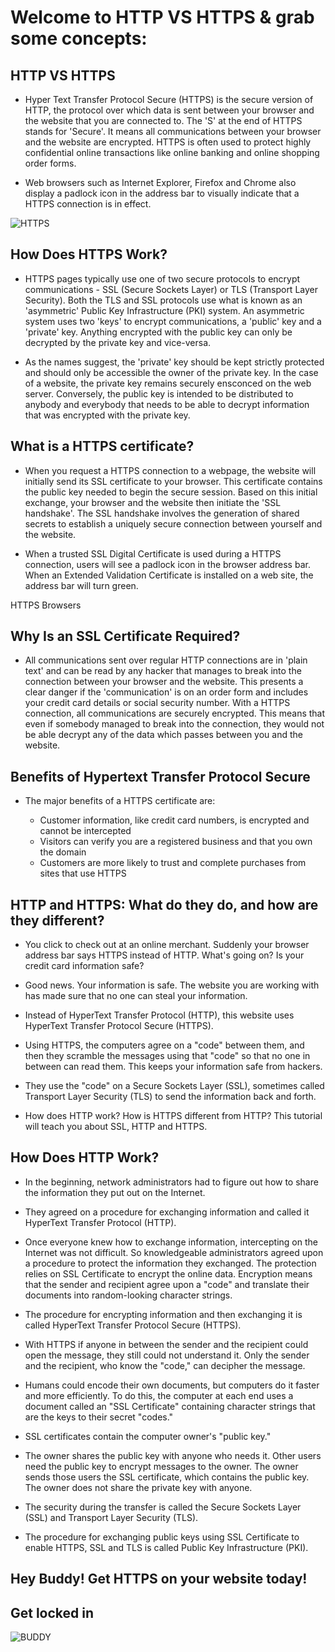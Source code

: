 # Welcome to HTTP VS HTTPS & grab some concepts:

## HTTP VS HTTPS

- Hyper Text Transfer Protocol Secure (HTTPS) is the secure version of HTTP, the protocol over which data is sent between your browser and the website that you are connected to. The 'S' at the end of HTTPS stands for 'Secure'. It means all communications between your browser and the website are encrypted. HTTPS is often used to protect highly confidential online transactions like online banking and online shopping order forms.

- Web browsers such as Internet Explorer, Firefox and Chrome also display a padlock icon in the address bar to visually indicate that a HTTPS connection is in effect.

![HTTPS](https://www.instantssl.com/images/http-vs-https.png)

## How Does HTTPS Work?

- HTTPS pages typically use one of two secure protocols to encrypt communications - SSL (Secure Sockets Layer) or TLS (Transport Layer Security). Both the TLS and SSL protocols use what is known as an 'asymmetric' Public Key Infrastructure (PKI) system. An asymmetric system uses two 'keys' to encrypt communications, a 'public' key and a 'private' key. Anything encrypted with the public key can only be decrypted by the private key and vice-versa.

- As the names suggest, the 'private' key should be kept strictly protected and should only be accessible the owner of the private key. In the case of a website, the private key remains securely ensconced on the web server. Conversely, the public key is intended to be distributed to anybody and everybody that needs to be able to decrypt information that was encrypted with the private key.

## What is a HTTPS certificate?

- When you request a HTTPS connection to a webpage, the website will initially send its SSL certificate to your browser. This certificate contains the public key needed to begin the secure session. Based on this initial exchange, your browser and the website then initiate the 'SSL handshake'. The SSL handshake involves the generation of shared secrets to establish a uniquely secure connection between yourself and the website.

- When a trusted SSL Digital Certificate is used during a HTTPS connection, users will see a padlock icon in the browser address bar. When an Extended Validation Certificate is installed on a web site, the address bar will turn green.

HTTPS Browsers

## Why Is an SSL Certificate Required?

- All communications sent over regular HTTP connections are in 'plain text' and can be read by any hacker that manages to break into the connection between your browser and the website. This presents a clear danger if the 'communication' is on an order form and includes your credit card details or social security number. With a HTTPS connection, all communications are securely encrypted. This means that even if somebody managed to break into the connection, they would not be able decrypt any of the data which passes between you and the website.

## Benefits of Hypertext Transfer Protocol Secure

- The major benefits of a HTTPS certificate are:

	- Customer information, like credit card numbers, is encrypted and cannot be intercepted
	- Visitors can verify you are a registered business and that you own the domain
	- Customers are more likely to trust and complete purchases from sites that use HTTPS

## HTTP and HTTPS: What do they do, and how are they different?

- You click to check out at an online merchant. Suddenly your browser address bar says HTTPS instead of HTTP. What's going on? Is your credit card information safe?

- Good news. Your information is safe. The website you are working with has made sure that no one can steal your information.

- Instead of HyperText Transfer Protocol (HTTP), this website uses HyperText Transfer Protocol Secure (HTTPS).

- Using HTTPS, the computers agree on a "code" between them, and then they scramble the messages using that "code" so that no one in between can read them. This keeps your information safe from hackers.

- They use the "code" on a Secure Sockets Layer (SSL), sometimes called Transport Layer Security (TLS) to send the information back and forth.

- How does HTTP work? How is HTTPS different from HTTP? This tutorial will teach you about SSL, HTTP and HTTPS.

## How Does HTTP Work?

- In the beginning, network administrators had to figure out how to share the information they put out on the Internet.

- They agreed on a procedure for exchanging information and called it HyperText Transfer Protocol (HTTP).

- Once everyone knew how to exchange information, intercepting on the Internet was not difficult. So knowledgeable administrators agreed upon a procedure to protect the information they exchanged. The protection relies on SSL Certificate to encrypt the online data. Encryption means that the sender and recipient agree upon a "code" and translate their documents into random-looking character strings.

- The procedure for encrypting information and then exchanging it is called HyperText Transfer Protocol Secure (HTTPS).

- With HTTPS if anyone in between the sender and the recipient could open the message, they still could not understand it. Only the sender and the recipient, who know the "code," can decipher the message.

- Humans could encode their own documents, but computers do it faster and more efficiently. To do this, the computer at each end uses a document called an "SSL Certificate" containing character strings that are the keys to their secret "codes."

- SSL certificates contain the computer owner's "public key."

- The owner shares the public key with anyone who needs it. Other users need the public key to encrypt messages to the owner. The owner sends those users the SSL certificate, which contains the public key. The owner does not share the private key with anyone.

- The security during the transfer is called the Secure Sockets Layer (SSL) and Transport Layer Security (TLS).

- The procedure for exchanging public keys using SSL Certificate to enable HTTPS, SSL and TLS is called Public Key Infrastructure (PKI).

## Hey Buddy! Get HTTPS on your website today!

## Get locked in

![BUDDY](https://st2.depositphotos.com/1579454/11354/i/450/depositphotos_113549952-stock-photo-macro-lcd-screen-with-https.jpg)
